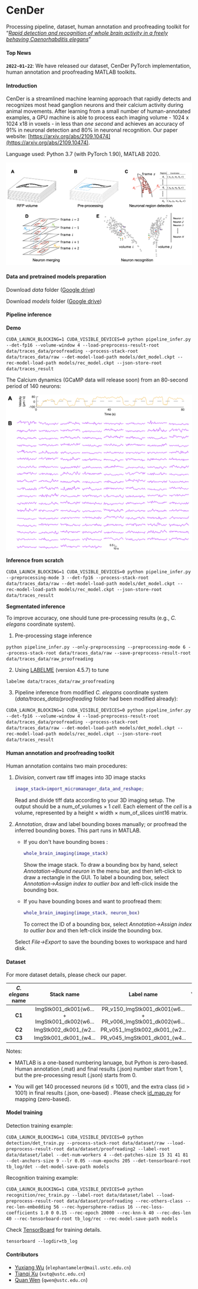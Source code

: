 # CenDer

Processing pipeline, dataset, human annotation and proofreading toolkit for “[*Rapid detection and recognition of whole brain activity in a freely behaving Caenorhabditis elegans*](https://arxiv.org/abs/2109.10474)”

#### Top News

**`2022-01-22`**:  We have released our dataset, CenDer PyTorch implementation, human annotation and proofreading MATLAB toolkits.

#### Introduction

CenDer is a streamlined machine learning approach that rapidly detects and recognizes most head ganglion neurons and their calcium activity during animal movements. After learning from a small number of human-annotated examples, a GPU machine is able to process each imaging volume - 1024 x 1024 x18 in voxels - in less than *one second* and achieves an accuracy of 91% in neuronal detection and 80% in neuronal recognition. Our paper website: [https://arxiv.org/abs/2109.10474](https://arxiv.org/abs/2109.10474).

Language used: Python 3.7 (with PyTorch 1.90), MATLAB 2020.

![](figs/pipeline.png)

#### Data and pretrained models preparation

Download *data* folder ([Google drive](https://drive.google.com/drive/folders/1jc1hJhYA_ASVtELY1EXx2aNN3ErO0DSW?usp=sharing)) 

Download *models* folder ([Google drive](https://drive.google.com/drive/folders/1f-_sYYnz8leT7RLVpOwjWFc1x6vReOmx?usp=sharing))

#### Pipeline inference

**Demo**

```shell
CUDA_LAUNCH_BLOCKING=1 CUDA_VISIBLE_DEVICES=0 python pipeline_infer.py --det-fp16 --volume-window 4 --load-preprocess-result-root data/traces_data/proofreading --process-stack-root data/traces_data/raw --det-model-load-path models/det_model.ckpt --rec-model-load-path models/rec_model.ckpt --json-store-root data/traces_result
```

The Calcium dynamics (GCaMP data will release soon) from an 80-second period of 140 neurons:

![traces](figs/traces.png)

**Inference from scratch**

```shell
CUDA_LAUNCH_BLOCKING=1 CUDA_VISIBLE_DEVICES=0 python pipeline_infer.py --preprocessing-mode 3 --det-fp16 --process-stack-root data/traces_data/raw --det-model-load-path models/det_model.ckpt --rec-model-load-path models/rec_model.ckpt --json-store-root data/traces_result
```

**Segmentated inference**

To improve accuracy, one should tune pre-processing results (e.g., *C. elegans* coordinate system).

1. Pre-processing stage inference

```shell
python pipeline_infer.py --only-preprocessing --preprocessing-mode 6 --process-stack-root data/traces_data/raw --save-preprocess-result-root data/traces_data/raw_proofreading
```

2. Using [LABELME](https://github.com/wkentaro/labelme) (version 4.5.7) to tune

```shell
labelme data/traces_data/raw_proofreading
```

3. Pipeline inference from modified *C. elegans* coordinate system (*data/traces_data/proofreading* folder had been modified already):

```shell
CUDA_LAUNCH_BLOCKING=1 CUDA_VISIBLE_DEVICES=0 python pipeline_infer.py --det-fp16 --volume-window 4 --load-preprocess-result-root data/traces_data/proofreading --process-stack-root data/traces_data/raw --det-model-load-path models/det_model.ckpt --rec-model-load-path models/rec_model.ckpt --json-store-root data/traces_result
```

#### Human annotation and proofreading toolkit

Human annotation contains two main procedures: 

1. *Division*, convert raw tiff images into 3D image stacks

   ```matlab
   image_stack=import_micromanager_data_and_reshape;
   ```

   Read and divide tiff data according to your 3D imaging setup. The output should be a num_of_volumes × 1 *cell*. Each element of the *cell* is a volume, represented by a height × width × num_of_slices uint16 matrix. 

2. *Annotation*, draw and label bounding boxes manually; or proofread the inferred bounding boxes. This part runs in MATLAB. 

   - If you don't have bounding boxes :

     ```matlab
     whole_brain_imaging(image_stack)
     ```

     Show the image stack. To draw a bounding box by hand, select *Annotation->Bound neuron* in the menu bar, and then left-click to draw a rectangle in the GUI. To label a bounding box, select *Annotation->Assign index to outlier box* and left-click inside the bounding box.

   - If you have bounding boxes and want to proofread them:

     ```matlab
     whole_brain_imaging(image_stack, neuron_box)
     ```

     To correct the ID of a bounding box, select *Annotation->Assign index to outlier box* and then left-click inside the bounding box. 

   Select *File->Export* to save the bounding boxes to workspace and hard disk.

#### Dataset

For more dataset details, please check our paper.

| *C. elegans* name |                  Stack name                   |                          Label name                          | Volumes |
| :---------------: | :-------------------------------------------: | :----------------------------------------------------------: | :-----: |
|      **C1**       | ImgStk001_dk001{w6... + ImgStk001_dk002{w6... | PR_v150_ImgStk001_dk001{w6... + PR_v006_ImgStk001_dk002{w6... |   60    |
|      **C2**       |            ImgStk002_dk001_{w2...             |                PR_v051_ImgStk002_dk001_{w2...                |   30    |
|      **C3**       |            ImgStk001_dk001_{w4...             |                PR_v045_ImgStk001_dk001_{w4...                |   30    |

Notes: 

- MATLAB is a one-based numbering lanuage, but Python is zero-based. Human annotation (.mat) and final results (.json) number start from 1, but the pre-processing result (.json) starts from 0.

- You will get 140 processed neurons (id ≤ 1001), and the extra class (id > 1001) in final results (.json, one-based) . Please check [id_map.py](https://github.com/Wenlab/CenDer/blob/main/recognition/inference/id_map.py) for mapping (zero-based). 

#### Model training

Detection training example:

```shell
CUDA_LAUNCH_BLOCKING=1 CUDA_VISIBLE_DEVICES=0 python detection/det_train.py --process-stack-root data/dataset/raw --load-preprocess-result-root data/dataset/proofreading2 --label-root data/dataset/label --det-num-workers 4 --det-patches-size 15 31 41 81 --det-anchors-size 9 --lr 0.05 --num-epochs 205 --det-tensorboard-root tb_log/det --det-model-save-path models 
```

Recognition training example:

```shell
CUDA_LAUNCH_BLOCKING=1 CUDA_VISIBLE_DEVICES=0 python recognition/rec_train.py --label-root data/dataset/label --load-preprocess-result-root data/dataset/proofreading --rec-others-class --rec-len-embedding 56 --rec-hypersphere-radius 16 --rec-loss-coefficients 1.0 0 0.15 --rec-epoch 20000 --rec-knn-k 40 --rec-des-len 40 --rec-tensorboard-root tb_log/rec --rec-model-save-path models
```

Check [TensorBoard](https://www.tensorflow.org/tensorboard) for training details.

```shell
tensorboard --logdir=tb_log
```



#### Contributors

- [Yuxiang Wu](https://github.com/wuyxiquanquan) (`elephantameler@mail.ustc.edu.cn`)
- [Tianqi Xu](https://github.com/xutq) (`xutq@ustc.edu.cn`)
- [Quan Wen](https://github.com/wenquan) (`qwen@ustc.edu.cn`)

